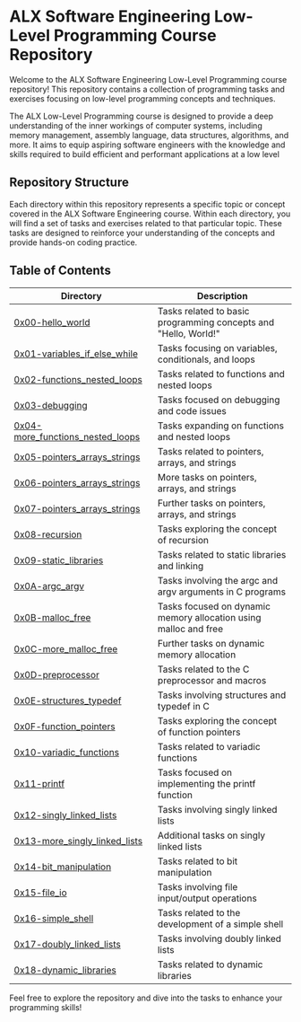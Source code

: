 # ALX Software Engineering Low-Level Programming Course Repository
Welcome to the ALX Software Engineering Low-Level Programming course repository! 
This repository contains a collection of programming tasks and exercises focusing on low-level programming concepts and techniques.

The ALX Low-Level Programming course is designed to provide a deep understanding of the inner workings of computer systems,
including memory management, assembly language, data structures, algorithms, and more. It aims to equip aspiring software engineers
with the knowledge and skills required to build efficient and performant applications at a low level
## Repository Structure
Each directory within this repository represents a specific topic or concept covered in the ALX Software Engineering course.
Within each directory, you will find a set of tasks and exercises related to that particular topic. 
These tasks are designed to reinforce your understanding of the concepts and provide hands-on coding practice.


## Table of Contents

| Directory                                 | Description                                                      |
|-------------------------------------------|------------------------------------------------------------------|
| [0x00-hello_world](./0x00-hello_world)     | Tasks related to basic programming concepts and "Hello, World!"   |
| [0x01-variables_if_else_while](./0x01-variables_if_else_while) | Tasks focusing on variables, conditionals, and loops    |
| [0x02-functions_nested_loops](./0x02-functions_nested_loops) | Tasks related to functions and nested loops |
| [0x03-debugging](./0x03-debugging)         | Tasks focused on debugging and code issues                      |
| [0x04-more_functions_nested_loops](./0x04-more_functions_nested_loops) | Tasks expanding on functions and nested loops |
| [0x05-pointers_arrays_strings](./0x05-pointers_arrays_strings) | Tasks related to pointers, arrays, and strings |
| [0x06-pointers_arrays_strings](./0x06-pointers_arrays_strings) | More tasks on pointers, arrays, and strings |
| [0x07-pointers_arrays_strings](./0x07-pointers_arrays_strings) | Further tasks on pointers, arrays, and strings |
| [0x08-recursion](./0x08-recursion)         | Tasks exploring the concept of recursion                         |
| [0x09-static_libraries](./0x09-static_libraries) | Tasks related to static libraries and linking |
| [0x0A-argc_argv](./0x0A-argc_argv)         | Tasks involving the argc and argv arguments in C programs         |
| [0x0B-malloc_free](./0x0B-malloc_free)     | Tasks focused on dynamic memory allocation using malloc and free  |
| [0x0C-more_malloc_free](./0x0C-more_malloc_free) | Further tasks on dynamic memory allocation |
| [0x0D-preprocessor](./0x0D-preprocessor)   | Tasks related to the C preprocessor and macros                    |
| [0x0E-structures_typedef](./0x0E-structures_typedef) | Tasks involving structures and typedef in C |
| [0x0F-function_pointers](./0x0F-function_pointers) | Tasks exploring the concept of function pointers |
| [0x10-variadic_functions](./0x10-variadic_functions) | Tasks related to variadic functions |
| [0x11-printf](./0x11-printf)               | Tasks focused on implementing the printf function                 |
| [0x12-singly_linked_lists](./0x12-singly_linked_lists) | Tasks involving singly linked lists |
| [0x13-more_singly_linked_lists](./0x13-more_singly_linked_lists) | Additional tasks on singly linked lists |
| [0x14-bit_manipulation](./0x14-bit_manipulation) | Tasks related to bit manipulation |
| [0x15-file_io](./0x15-file_io)             | Tasks involving file input/output operations                     |
| [0x16-simple_shell](./0x16-simple_shell)   | Tasks related to the development of a simple shell               |
| [0x17-doubly_linked_lists](./0x17-doubly_linked_lists) | Tasks involving doubly linked lists |
| [0x18-dynamic_libraries](./0x18-dynamic_libraries) | Tasks related to dynamic libraries |

Feel free to explore the repository and dive into the tasks to enhance your programming skills!
